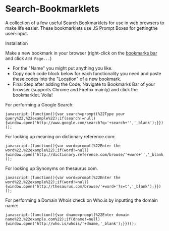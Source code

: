 # Search-Bookmarklets

A collection of a few useful Search Bookmarklets for use in web browsers to make life easier. These bookmarklets use JS Prompt Boxes for gettingthe user-input.

Installation

Make a new bookmark in your browser (right-click on the [bookmarks bar](https://support.google.com/chrome/answer/95745?hl=en) and click `Add Page...`)
  - For the "Name" you might put anything you like.
  - Copy each code block below for each functionality you need and paste these codes into the "Location" of a new bookmark.
  - Final Step after adding the Code: Navigate to Bookmarks Bar of your browser (supports Chrome and Firefox mainly) and click the bookmarklet. Voila!
  
  
For performing a  Google Search:
```
javascript:(function(){var search=prompt(%22Type your query%22,%22example%22);if(search!=null){window.open('http://www.google.com/search?q='+search+'','_blank');}})();
```

For looking up meaning on dictionary.reference.com:
```
javascript:(function(){var word=prompt(%22Enter the word%22,%22example%22);if(word!=null){window.open('http://dictionary.reference.com/browse/'+word+'','_blank');}})();
```

For looking up Synonyms on thesaurus.com.
```
javascript:(function(){var word=prompt(%22Enter the word%22,%22example%22);if(word!=null){window.open('http://thesaurus.com/browse/'+word+'?s=t','_blank');}})();
```

For performing a Domain Whois check on Who.is by inputting the domain name:
```
javascript:(function(){var dname=prompt(%22Enter domain name%22,%22example.com%22);if(dname!=null){window.open('http://who.is/whois/'+dname,'_blank');}})();
```
